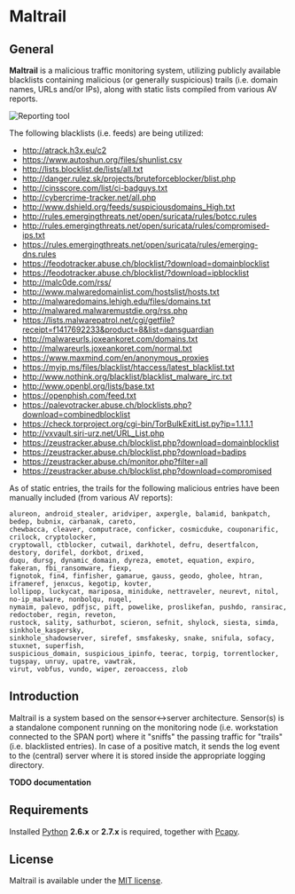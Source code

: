 # Maltrail

## General

**Maltrail** is a malicious traffic monitoring system, utilizing publicly available blacklists containing malicious (or generally suspicious) trails (i.e. domain names, URLs and/or IPs), along with static lists compiled from various AV reports.

![Reporting tool](http://i.imgur.com/GHQYQLe.png)

The following blacklists (i.e. feeds) are being utilized:

* http://atrack.h3x.eu/c2
* https://www.autoshun.org/files/shunlist.csv
* http://lists.blocklist.de/lists/all.txt
* http://danger.rulez.sk/projects/bruteforceblocker/blist.php
* http://cinsscore.com/list/ci-badguys.txt
* http://cybercrime-tracker.net/all.php
* http://www.dshield.org/feeds/suspiciousdomains_High.txt
* http://rules.emergingthreats.net/open/suricata/rules/botcc.rules
* http://rules.emergingthreats.net/open/suricata/rules/compromised-ips.txt
* https://rules.emergingthreats.net/open/suricata/rules/emerging-dns.rules
* https://feodotracker.abuse.ch/blocklist/?download=domainblocklist
* https://feodotracker.abuse.ch/blocklist/?download=ipblocklist
* http://malc0de.com/rss/
* http://www.malwaredomainlist.com/hostslist/hosts.txt
* http://malwaredomains.lehigh.edu/files/domains.txt
* http://malwared.malwaremustdie.org/rss.php
* https://lists.malwarepatrol.net/cgi/getfile?receipt=f1417692233&product=8&list=dansguardian
* http://malwareurls.joxeankoret.com/domains.txt
* http://malwareurls.joxeankoret.com/normal.txt
* https://www.maxmind.com/en/anonymous_proxies
* https://myip.ms/files/blacklist/htaccess/latest_blacklist.txt
* http://www.nothink.org/blacklist/blacklist_malware_irc.txt
* http://www.openbl.org/lists/base.txt
* https://openphish.com/feed.txt
* https://palevotracker.abuse.ch/blocklists.php?download=combinedblocklist
* https://check.torproject.org/cgi-bin/TorBulkExitList.py?ip=1.1.1.1
* http://vxvault.siri-urz.net/URL_List.php
* https://zeustracker.abuse.ch/blocklist.php?download=domainblocklist
* https://zeustracker.abuse.ch/blocklist.php?download=badips
* https://zeustracker.abuse.ch/monitor.php?filter=all
* https://zeustracker.abuse.ch/blocklist.php?download=compromised

As of static entries, the trails for the following malicious entries have been manually included (from various AV reports):

```
alureon, android_stealer, aridviper, axpergle, balamid, bankpatch, bedep, bubnix, carbanak, careto,
chewbacca, cleaver, computrace, conficker, cosmicduke, couponarific, crilock, cryptolocker,
cryptowall, ctblocker, cutwail, darkhotel, defru, desertfalcon, destory, dorifel, dorkbot, drixed,
duqu, dursg, dynamic_domain, dyreza, emotet, equation, expiro, fakeran, fbi_ransomware, fiexp,
fignotok, fin4, finfisher, gamarue, gauss, geodo, gholee, htran, iframeref, jenxcus, kegotip, kovter,
lollipop, luckycat, mariposa, miniduke, nettraveler, neurevt, nitol, no-ip_malware, nonbolqu, nuqel,
nymaim, palevo, pdfjsc, pift, powelike, proslikefan, pushdo, ransirac, redoctober, regin, reveton,
rustock, sality, sathurbot, scieron, sefnit, shylock, siesta, simda, sinkhole_kaspersky,
sinkhole_shadowserver, sirefef, smsfakesky, snake, snifula, sofacy, stuxnet, superfish,
suspicious_domain, suspicious_ipinfo, teerac, torpig, torrentlocker, tugspay, unruy, upatre, vawtrak,
virut, vobfus, vundo, wiper, zeroaccess, zlob
```

## Introduction

Maltrail is a system based on the sensor<->server architecture. Sensor(s) is a standalone component running on the monitoring node (i.e. workstation connected to the SPAN port) where it "sniffs" the passing traffic for "trails" (i.e. blacklisted entries). In case of a positive match, it sends the log event to the (central) server where it is stored inside the appropriate logging directory.

**TODO documentation**


## Requirements

Installed [Python](http://www.python.org/download/) **2.6.x** or **2.7.x** is required, together with [Pcapy](http://corelabs.coresecurity.com/index.php?module=Wiki&action=view&type=tool&name=Pcapy).

## License

Maltrail is available under the [MIT license](LICENSE).
